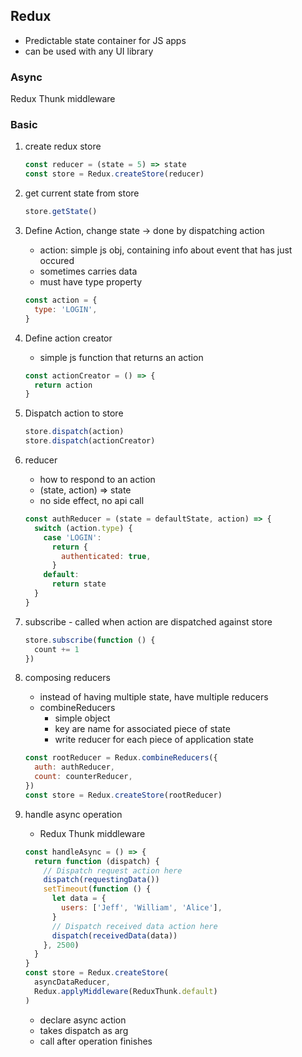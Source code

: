 ## Redux

- Predictable state container for JS apps
- can be used with any UI library

### Async

Redux Thunk middleware

### Basic

1. create redux store
   ```js
   const reducer = (state = 5) => state
   const store = Redux.createStore(reducer)
   ```
2. get current state from store
   ```js
   store.getState()
   ```
3. Define Action, change state -> done by dispatching action
   - action: simple js obj, containing info about event that has just occured
   - sometimes carries data
   - must have type property
   ```js
   const action = {
     type: 'LOGIN',
   }
   ```
4. Define action creator
   - simple js function that returns an action
   ```js
   const actionCreator = () => {
     return action
   }
   ```
5. Dispatch action to store
   ```js
   store.dispatch(action)
   store.dispatch(actionCreator)
   ```
6. reducer
   - how to respond to an action
   - (state, action) => state
   - no side effect, no api call
   ```js
   const authReducer = (state = defaultState, action) => {
     switch (action.type) {
       case 'LOGIN':
         return {
           authenticated: true,
         }
       default:
         return state
     }
   }
   ```
7. subscribe - called when action are dispatched against store

   ```js
   store.subscribe(function () {
     count += 1
   })
   ```

8. composing reducers

   - instead of having multiple state, have multiple reducers
   - combineReducers
     - simple object
     - key are name for associated piece of state
     - write reducer for each piece of application state

   ```js
   const rootReducer = Redux.combineReducers({
     auth: authReducer,
     count: counterReducer,
   })
   const store = Redux.createStore(rootReducer)
   ```

9. handle async operation

   - Redux Thunk middleware

   ```js
   const handleAsync = () => {
     return function (dispatch) {
       // Dispatch request action here
       dispatch(requestingData())
       setTimeout(function () {
         let data = {
           users: ['Jeff', 'William', 'Alice'],
         }
         // Dispatch received data action here
         dispatch(receivedData(data))
       }, 2500)
     }
   }
   const store = Redux.createStore(
     asyncDataReducer,
     Redux.applyMiddleware(ReduxThunk.default)
   )
   ```

   - declare async action
   - takes dispatch as arg
   - call after operation finishes
